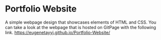 # Portfolio Website
A simple webpage design that showcases elements of HTML and CSS. 
You can take a look at the webpage that is hosted on GitPage with the following link.
https://eugenetayyj.github.io/Portfolio-Website/
